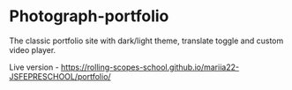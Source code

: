 # Photograph-portfolio
The classic portfolio site with dark/light theme, translate toggle and custom video player.

Live version - https://rolling-scopes-school.github.io/mariia22-JSFEPRESCHOOL/portfolio/
